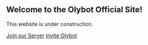 ## Welcome to the Olybot Official Site!
This website is under construction.

[Join our Server](https://discord.gg/pWVstnx)
[Invite Olybot](invite)
